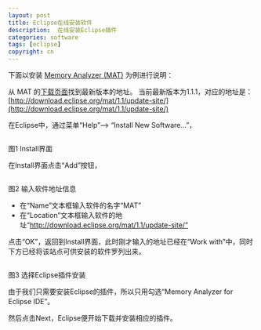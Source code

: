 ```yaml
---
layout: post
title: Eclipse在线安装软件
description:  在线安装Eclipse插件
categories: software
tags: [eclipse]
copyright: cn
---
```


下面以安装 [Memory Analyzer (MAT)](http://www.eclipse.org/mat/) 为例进行说明：
 
从 MAT 的[下载页面](http://www.eclipse.org/mat/downloads.php)找到最新版本的地址。 当前最新版本为1.1.1，对应的地址是：[http://download.eclipse.org/mat/1.1/update-site/](http://download.eclipse.org/mat/1.1/update-site/)
 
在Eclipse中，通过菜单“Help”--> “Install New Software...”，

<a href="http://imgur.com/WyjJS"><img src="http://i.imgur.com/WyjJS.png" title="Hosted by imgur.com" alt="" /></a>

图1 Install界面
 
在Install界面点击“Add”按钮，

<a href="http://imgur.com/KTQDr"><img src="http://i.imgur.com/KTQDr.png" title="Hosted by imgur.com" alt="" /></a>

 图2 输入软件地址信息
 
* 在“Name”文本框输入软件的名字“MAT”
* 在“Location”文本框输入软件的地址“http://download.eclipse.org/mat/1.1/update-site/”

点击“OK”，返回到Install界面，此时刚才输入的地址已经在“Work with”中，同时下方已经将该站点可供安装的软件罗列出来。

<a href="http://imgur.com/GufkI"><img src="http://i.imgur.com/GufkI.png" title="Hosted by imgur.com" alt="" /></a>

图3 选择Eclipse插件安装

由于我们只需要安装Eclipse的插件，所以只用勾选“Memory Analyzer for Eclipse IDE”。

然后点击Next，Eclipse便开始下载并安装相应的插件。